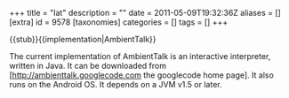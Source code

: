 +++
title = "Iat"
description = ""
date = 2011-05-09T19:32:36Z
aliases = []
[extra]
id = 9578
[taxonomies]
categories = []
tags = []
+++

{{stub}}{{implementation|AmbientTalk}}

The current implementation of AmbientTalk is an interactive interpreter, written in Java. It can be downloaded from [http://ambienttalk.googlecode.com the googlecode home page]. It also runs on the Android OS. It depends on a JVM v1.5 or later.
